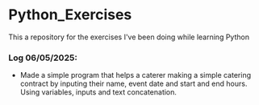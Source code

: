 # Python_Exercises
This a repository for the exercises I've been doing while learning Python

### Log 06/05/2025:
  - Made a simple program that helps a caterer making a simple catering contract by inputing their name, event date and start and end hours. Using variables, inputs and text concatenation.
